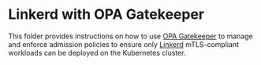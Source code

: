 # Linkerd with OPA Gatekeeper

This folder provides instructions on how to use
[OPA Gatekeeper](https://github.com/open-policy-agent/gatekeeper/) to manage
and enforce admission policies to ensure only [Linkerd](https://linkerd.io) mTLS-compliant workloads
can be deployed on the Kubernetes cluster.
